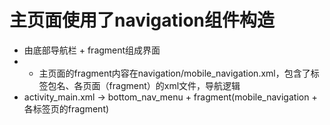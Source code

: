 # 主页面使用了navigation组件构造
- 由底部导航栏 + fragment组成界面
- - 主页面的fragment内容在navigation/mobile_navigation.xml，包含了标签包名、各页面（fragment）的xml文件，导航逻辑
- activity_main.xml -> bottom_nav_menu + fragment(mobile_navigation + 各标签页的fragment)